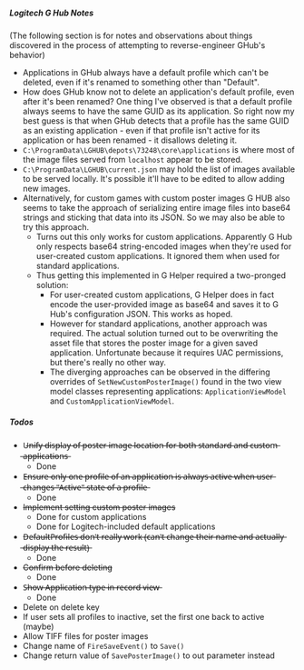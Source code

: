 ##### Logitech G Hub Notes

(The following section is for notes and
observations about things discovered in the process of attempting to
reverse-engineer GHub's behavior)

* Applications in GHub always have a default profile which can't be deleted, even if it's renamed to something other than "Default".
* How does GHub know not to delete an application's default profile, even after it's been renamed? One thing I've observed is that a default profile always seems to have the same GUID as its application. So right now my best guess is that when GHub detects that a profile has the same GUID as an existing application - even if that profile isn't active for its application or has been renamed - it disallows deleting it.
* `C:\ProgramData\LGHUB\depots\73248\core\applications` is where most of the image files served from `localhost` appear to be stored.
* `C:\ProgramData\LGHUB\current.json` may hold the list of images available to be served locally. It's possible it'll have to be edited to allow adding new images.
* Alternatively, for custom games with custom poster images G HUB also seems to take the approach
  of serializing entire image files into base64 strings and sticking that data into
  its JSON. So we may also be able to try this approach.
    * Turns out this only works for custom applications. Apparently G Hub only respects base64 string-encoded images when they're used for user-created custom applications. It ignored them when used for standard applications.
    * Thus getting this implemented in G Helper required a two-pronged solution:
        * For user-created custom applications, G Helper does in fact encode the user-provided image as base64 and saves it to G Hub's configuration JSON. This works as hoped.
        * However for standard applications, another approach was required. The actual solution turned out to be overwriting the asset file that stores the poster image for a given saved application. Unfortunate because it requires UAC permissions, but there's really no other way.
        * The diverging approaches can be observed in the differing overrides of `SetNewCustomPosterImage()` found in the two view model classes representing applications: `ApplicationViewModel` and `CustomApplicationViewModel`.


##### Todos
* U̶n̶i̶f̶y̶ ̶d̶i̶s̶p̶l̶a̶y̶ ̶o̶f̶ ̶p̶o̶s̶t̶e̶r̶ ̶i̶m̶a̶g̶e̶ ̶l̶o̶c̶a̶t̶i̶o̶n̶ ̶f̶o̶r̶ ̶b̶o̶t̶h̶ ̶s̶t̶a̶n̶d̶a̶r̶d̶ ̶a̶n̶d̶ ̶c̶u̶s̶t̶o̶m̶ ̶a̶p̶p̶l̶i̶c̶a̶t̶i̶o̶n̶s̶
    - Done
* E̶n̶s̶u̶r̶e̶ ̶o̶n̶l̶y̶ ̶o̶n̶e̶ ̶p̶r̶o̶f̶i̶l̶e̶ ̶o̶f̶ ̶a̶n̶ ̶a̶p̶p̶l̶i̶c̶a̶t̶i̶o̶n̶ ̶i̶s̶ ̶a̶l̶w̶a̶y̶s̶ ̶a̶c̶t̶i̶v̶e̶ ̶w̶h̶e̶n̶ ̶u̶s̶e̶r̶ ̶c̶h̶a̶n̶g̶e̶s̶ ̶"̶A̶c̶t̶i̶v̶e̶"̶ ̶s̶t̶a̶t̶e̶ ̶o̶f̶ ̶a̶ ̶p̶r̶o̶f̶i̶l̶e̶
    - Done
* ~~Implement setting custom poster images~~
    - Done for custom applications
    - Done for Logitech-included default applications
* D̶e̶f̶a̶u̶l̶t̶P̶r̶o̶f̶i̶l̶e̶s̶ ̶d̶o̶n̶'̶t̶ ̶r̶e̶a̶l̶l̶y̶ ̶w̶o̶r̶k̶ ̶(̶c̶a̶n̶'̶t̶ ̶c̶h̶a̶n̶g̶e̶ ̶t̶h̶e̶i̶r̶ ̶n̶a̶m̶e̶ ̶a̶n̶d̶ ̶a̶c̶t̶u̶a̶l̶l̶y̶ ̶d̶i̶s̶p̶l̶a̶y̶ ̶t̶h̶e̶ ̶r̶e̶s̶u̶l̶t̶)̶
    - Done
* ~~Confirm before deleting~~
    * Done
* S̶h̶o̶w̶ ̶A̶p̶p̶l̶i̶c̶a̶t̶i̶o̶n̶ ̶t̶y̶p̶e̶ ̶i̶n̶ ̶r̶e̶c̶o̶r̶d̶ ̶v̶i̶e̶w̶
    - Done
* Delete on delete key
* If user sets all profiles to inactive, set the first one back to active (maybe)
* Allow TIFF files for poster images
* Change name of `FireSaveEvent()` to `Save()`
* Change return value of `SavePosterImage()` to out parameter instead